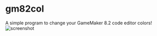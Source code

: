 # gm82col
A simple program to change your GameMaker 8.2 code editor colors!
![screenshot](https://github.com/user-attachments/assets/7ad8d889-ef9c-4722-acae-3e8b034936b3)

